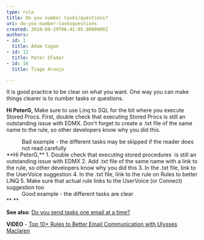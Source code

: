 ```yaml
---
type: rule
title: Do you number tasks/questions?
uri: do-you-number-tasksquestions
created: 2010-09-29T06:41:05.0000000Z
authors:
- id: 1
  title: Adam Cogan
- id: 12
  title: Peter Gfader
- id: 16
  title: Tiago Araujo

---
```


 
It is good practice to be clear on what you want. One way you can make things clearer is to number tasks or questions.
 
**Hi PeterG,**
Make sure to use Linq to SQL for the bit where you execute Stored Procs. First, double check that executing Stored Procs is still an outstanding issue with EDMX. 
Don't forget to create a .txt file of the same name to the rule, so other developers know why you did this.
<dd class="ssw15-rteElement-FigureBad"> Bad example - the different tasks may be skipped if the reader does not read carefully<br></dd>
**Hi PeterG,**
1. Double check that executing stored procedures  is still an outstanding issue with EDMX
2. Add .txt file of the same name with a link to the rule, so other developers know why you did this
3. In the .txt file, link to the UserVoice suggestion
4. In the .txt file, link to the rule on Rules to better LINQ
5.  Make sure that actual rule links to the UserVoice (or Connect) suggestion too
<dd class="ssw15-rteElement-FigureGood"> Good example - the different tasks are clear<br></dd>
**
**

**​See also**: [Do you send tasks one email at a time?](/Pages/SendTasksOneEmailAtATime.aspx)

**VIDEO** - [Top 10+ Rules to Better Email Communication with Ulysses Maclaren](https&#58;//www.youtube.com/watch?v=LAqRokqq4jI)

